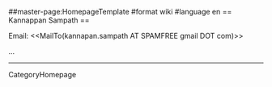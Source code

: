 ##master-page:HomepageTemplate
#format wiki
#language en
== Kannappan Sampath ==

Email: <<MailTo(kannapan.sampath AT SPAMFREE gmail DOT com)>>

...

----
CategoryHomepage 

